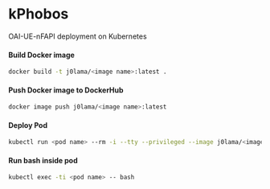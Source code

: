 # kPhobos

OAI-UE-nFAPI deployment on Kubernetes

#### Build Docker image
```bash
docker build -t j0lama/<image name>:latest .
```

#### Push Docker image to DockerHub
```bash
docker image push j0lama/<image name>:latest
```

#### Deploy Pod
```bash
kubectl run <pod name> --rm -i --tty --privileged --image j0lama/<image name>:latest -- bash
```

#### Run bash inside pod
```bash
kubectl exec -ti <pod name> -- bash
```